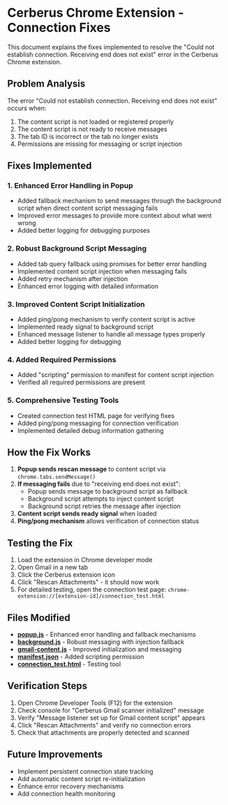 # Cerberus Chrome Extension - Connection Fixes

This document explains the fixes implemented to resolve the "Could not establish connection. Receiving end does not exist" error in the Cerberus Chrome extension.

## Problem Analysis

The error "Could not establish connection. Receiving end does not exist" occurs when:
1. The content script is not loaded or registered properly
2. The content script is not ready to receive messages
3. The tab ID is incorrect or the tab no longer exists
4. Permissions are missing for messaging or script injection

## Fixes Implemented

### 1. Enhanced Error Handling in Popup
- Added fallback mechanism to send messages through the background script when direct content script messaging fails
- Improved error messages to provide more context about what went wrong
- Added better logging for debugging purposes

### 2. Robust Background Script Messaging
- Added tab query fallback using promises for better error handling
- Implemented content script injection when messaging fails
- Added retry mechanism after injection
- Enhanced error logging with detailed information

### 3. Improved Content Script Initialization
- Added ping/pong mechanism to verify content script is active
- Implemented ready signal to background script
- Enhanced message listener to handle all message types properly
- Added better logging for debugging

### 4. Added Required Permissions
- Added "scripting" permission to manifest for content script injection
- Verified all required permissions are present

### 5. Comprehensive Testing Tools
- Created connection test HTML page for verifying fixes
- Added ping/pong messaging for connection verification
- Implemented detailed debug information gathering

## How the Fix Works

1. **Popup sends rescan message** to content script via `chrome.tabs.sendMessage()`
2. **If messaging fails** due to "receiving end does not exist":
   - Popup sends message to background script as fallback
   - Background script attempts to inject content script
   - Background script retries the message after injection
3. **Content script sends ready signal** when loaded
4. **Ping/pong mechanism** allows verification of connection status

## Testing the Fix

1. Load the extension in Chrome developer mode
2. Open Gmail in a new tab
3. Click the Cerberus extension icon
4. Click "Rescan Attachments" - it should now work
5. For detailed testing, open the connection test page:
   `chrome-extension://[extension-id]/connection_test.html`

## Files Modified

- **[popup.js](file:///c%3A/Users/TIWAR/Downloads/Cerberus-ai-cybershield-main/Cerberus-ai-cybershield-main/chrome_extension/popup.js)** - Enhanced error handling and fallback mechanisms
- **[background.js](file:///c%3A/Users/TIWAR/Downloads/Cerberus-ai-cybershield-main/Cerberus-ai-cybershield-main/chrome_extension/background.js)** - Robust messaging with injection fallback
- **[gmail-content.js](file:///c%3A/Users/TIWAR/Downloads/Cerberus-ai-cybershield-main/Cerberus-ai-cybershield-main/chrome_extension/gmail-content.js)** - Improved initialization and messaging
- **[manifest.json](file:///c%3A/Users/TIWAR/Downloads/Cerberus-ai-cybershield-main/Cerberus-ai-cybershield-main/chrome_extension/manifest.json)** - Added scripting permission
- **[connection_test.html](file:///c%3A/Users/TIWAR/Downloads/Cerberus-ai-cybershield-main/Cerberus-ai-cybershield-main/chrome_extension/connection_test.html)** - Testing tool

## Verification Steps

1. Open Chrome Developer Tools (F12) for the extension
2. Check console for "Cerberus Gmail scanner initialized" message
3. Verify "Message listener set up for Gmail content script" appears
4. Click "Rescan Attachments" and verify no connection errors
5. Check that attachments are properly detected and scanned

## Future Improvements

- Implement persistent connection state tracking
- Add automatic content script re-initialization
- Enhance error recovery mechanisms
- Add connection health monitoring